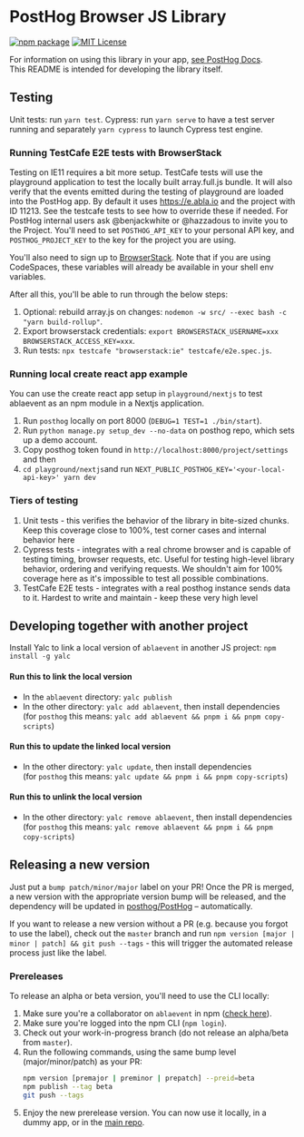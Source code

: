 # PostHog Browser JS Library

[![npm package](https://img.shields.io/npm/v/ablaevent?style=flat-square)](https://www.npmjs.com/package/ablaevent)
[![MIT License](https://img.shields.io/badge/License-MIT-red.svg?style=flat-square)](https://opensource.org/licenses/MIT)

For information on using this library in your app, [see PostHog Docs](https://posthog.com/docs/libraries/js).  
This README is intended for developing the library itself.

## Testing

Unit tests: run `yarn test`.
Cypress: run `yarn serve` to have a test server running and separately `yarn cypress` to launch Cypress test engine.

### Running TestCafe E2E tests with BrowserStack

Testing on IE11 requires a bit more setup. TestCafe tests will use the
playground application to test the locally built array.full.js bundle. It will
also verify that the events emitted during the testing of playground are loaded
into the PostHog app. By default it uses https://e.abla.io and the
project with ID 11213. See the testcafe tests to see how to override these if
needed. For PostHog internal users ask @benjackwhite or @hazzadous to invite you
to the Project. You'll need to set `POSTHOG_API_KEY` to your personal API key, and
`POSTHOG_PROJECT_KEY` to the key for the project you are using.

You'll also need to sign up to [BrowserStack](https://www.browserstack.com/).
Note that if you are using CodeSpaces, these variables will already be available
in your shell env variables.

After all this, you'll be able to run through the below steps:

1. Optional: rebuild array.js on changes: `nodemon -w src/ --exec bash -c "yarn build-rollup"`.
1. Export browserstack credentials: `export BROWSERSTACK_USERNAME=xxx BROWSERSTACK_ACCESS_KEY=xxx`.
1. Run tests: `npx testcafe "browserstack:ie" testcafe/e2e.spec.js`.

### Running local create react app example

You can use the create react app setup in `playground/nextjs` to test ablaevent as an npm module in a Nextjs application.

1. Run `posthog` locally on port 8000 (`DEBUG=1 TEST=1 ./bin/start`).
2. Run `python manage.py setup_dev --no-data` on posthog repo, which sets up a demo account.
3. Copy posthog token found in `http://localhost:8000/project/settings` and then
4. `cd playground/nextjs`and run `NEXT_PUBLIC_POSTHOG_KEY='<your-local-api-key>' yarn dev`

### Tiers of testing

1. Unit tests - this verifies the behavior of the library in bite-sized chunks. Keep this coverage close to 100%, test corner cases and internal behavior here
2. Cypress tests - integrates with a real chrome browser and is capable of testing timing, browser requests, etc. Useful for testing high-level library behavior, ordering and verifying requests. We shouldn't aim for 100% coverage here as it's impossible to test all possible combinations.
3. TestCafe E2E tests - integrates with a real posthog instance sends data to it. Hardest to write and maintain - keep these very high level

## Developing together with another project

Install Yalc to link a local version of `ablaevent` in another JS project: `npm install -g yalc` 

#### Run this to link the local version

- In the `ablaevent` directory: `yalc publish`
- In the other directory: `yalc add ablaevent`, then install dependencies  
  (for `posthog` this means: `yalc add ablaevent && pnpm i && pnpm copy-scripts`)

#### Run this to update the linked local version

- In the other directory: `yalc update`, then install dependencies  
  (for `posthog` this means: `yalc update && pnpm i && pnpm copy-scripts`)

#### Run this to unlink the local version

- In the other directory: `yalc remove ablaevent`, then install dependencies  
  (for `posthog` this means: `yalc remove ablaevent && pnpm i && pnpm copy-scripts`)

## Releasing a new version

Just put a `bump patch/minor/major` label on your PR! Once the PR is merged, a new version with the appropriate version bump will be released, and the dependency will be updated in [posthog/PostHog](https://github.com/posthog/PostHog) – automatically.
 
If you want to release a new version without a PR (e.g. because you forgot to use the label), check out the `master` branch and run `npm version [major | minor | patch] && git push --tags` - this will trigger the automated release process just like the label.

### Prereleases

To release an alpha or beta version, you'll need to use the CLI locally:

1. Make sure you're a collaborator on `ablaevent` in npm ([check here](https://www.npmjs.com/package/ablaevent)).
2. Make sure you're logged into the npm CLI (`npm login`).
3. Check out your work-in-progress branch (do not release an alpha/beta from `master`).
4. Run the following commands, using the same bump level (major/minor/patch) as your PR:
    ```bash
    npm version [premajor | preminor | prepatch] --preid=beta
    npm publish --tag beta
    git push --tags
    ```
5. Enjoy the new prerelease version. You can now use it locally, in a dummy app, or in the [main repo](https://github.com/posthog/PostHog).
